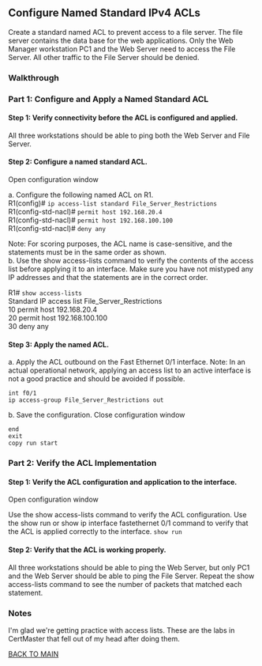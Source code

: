 ## Configure Named Standard IPv4 ACLs

Create a standard named ACL to prevent access to a file server. The file server contains the data base for the web applications. Only the Web Manager workstation PC1 and the Web Server need to access the File Server. All other traffic to the File Server should be denied.

### Walkthrough

### Part 1: Configure and Apply a Named Standard ACL

#### Step 1: Verify connectivity before the ACL is configured and applied.

All three workstations should be able to ping both the Web Server and File Server.

#### Step 2: Configure a named standard ACL.

Open configuration window

a.     Configure the following named ACL on R1.  
R1(config)# `ip access-list standard File_Server_Restrictions`  
R1(config-std-nacl)# `permit host 192.168.20.4`  
R1(config-std-nacl)# `permit host 192.168.100.100`  
R1(config-std-nacl)# `deny any`

Note: For scoring purposes, the ACL name is case-sensitive, and the statements must be in the same order as shown.  
b.     Use the show access-lists command to verify the contents of the access list before applying it to an interface. Make sure you have not mistyped any IP addresses and that the statements are in the correct order.  

R1# `show access-lists`  
Standard IP access list File_Server_Restrictions  
10 permit host 192.168.20.4  
20 permit host 192.168.100.100  
30 deny any

#### Step 3: Apply the named ACL.

a.     Apply the ACL outbound on the Fast Ethernet 0/1 interface. Note: In an actual operational network, applying an access list to an active interface is not a good practice and should be avoided if possible. 

`int f0/1`  
`ip access-group File_Server_Restrictions out`  

b.     Save the configuration. Close configuration window 

`end`  
`exit`  
`copy run start`  

### Part 2: Verify the ACL Implementation

#### Step 1: Verify the ACL configuration and application to the interface.

Open configuration window

Use the show access-lists command to verify the ACL configuration. Use the show run or show ip interface fastethernet 0/1 command to verify that the ACL is applied correctly to the interface. `show run`

#### Step 2: Verify that the ACL is working properly.

All three workstations should be able to ping the Web Server, but only PC1 and the Web Server should be able to ping the File Server. Repeat the show access-lists command to see the number of packets that matched each statement.   

### Notes

I'm glad we're getting practice with access lists. These are the labs in CertMaster that fell out of my head after doing them. 

[BACK TO MAIN](https://github.com/lfost42/networking)